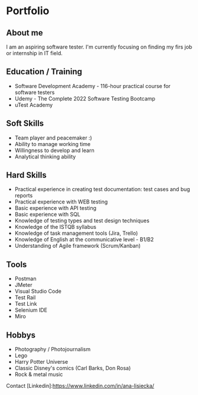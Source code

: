 
# Portfolio

## About me
I am an aspiring software tester. I'm currently focusing on finding my firs job or internship in IT field.

## Education / Training 
- Software Development Academy - 116-hour practical course for software testers
- Udemy - The Complete 2022 Software Testing Bootcamp 
- uTest Academy

## Soft Skills
- Team player and peacemaker :)
- Ability to manage working time
- Willingness to develop and learn
- Analytical thinking ability

## Hard Skills
- Practical experience in creating test documentation: test cases and bug reports
- Practical experience with WEB testing 
- Basic experience with API testing 
- Basic experience with SQL 
- Knowledge of testing types and test design techniques
- Knowledge of the ISTQB syllabus
- Knowledge of task management tools (Jira, Trello)
- Knowledge of English at the communicative level - B1/B2
- Understanding of Agile framework (Scrum/Kanban)

## Tools
- Postman
- JMeter
- Visual Studio Code
- Test Rail
- Test Link
- Selenium IDE
- Miro

## Hobbys
- Photography / Photojournalism
- Lego
- Harry Potter Universe
- Classic Disney's comics (Carl Barks, Don Rosa)
- Rock & metal music

Contact [Linkedin]:https://www.linkedin.com/in/ana-lisiecka/
